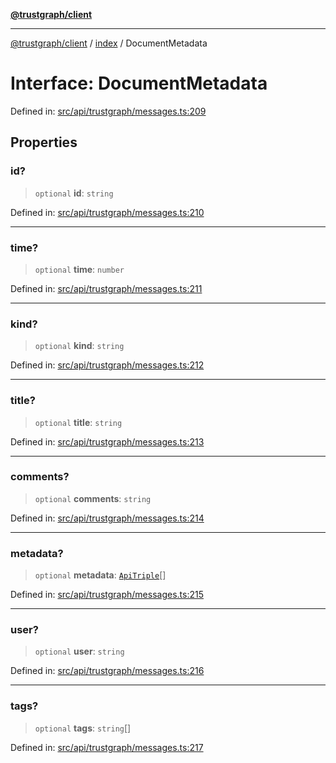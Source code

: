 [**@trustgraph/client**](../../README.md)

***

[@trustgraph/client](../../README.md) / [index](../README.md) / DocumentMetadata

# Interface: DocumentMetadata

Defined in: [src/api/trustgraph/messages.ts:209](https://github.com/trustgraph-ai/trustgraph-ts-client/blob/dd779923b4eaffccd17ba61aaee70d2766e28e49/src/api/trustgraph/messages.ts#L209)

## Properties

### id?

> `optional` **id**: `string`

Defined in: [src/api/trustgraph/messages.ts:210](https://github.com/trustgraph-ai/trustgraph-ts-client/blob/dd779923b4eaffccd17ba61aaee70d2766e28e49/src/api/trustgraph/messages.ts#L210)

***

### time?

> `optional` **time**: `number`

Defined in: [src/api/trustgraph/messages.ts:211](https://github.com/trustgraph-ai/trustgraph-ts-client/blob/dd779923b4eaffccd17ba61aaee70d2766e28e49/src/api/trustgraph/messages.ts#L211)

***

### kind?

> `optional` **kind**: `string`

Defined in: [src/api/trustgraph/messages.ts:212](https://github.com/trustgraph-ai/trustgraph-ts-client/blob/dd779923b4eaffccd17ba61aaee70d2766e28e49/src/api/trustgraph/messages.ts#L212)

***

### title?

> `optional` **title**: `string`

Defined in: [src/api/trustgraph/messages.ts:213](https://github.com/trustgraph-ai/trustgraph-ts-client/blob/dd779923b4eaffccd17ba61aaee70d2766e28e49/src/api/trustgraph/messages.ts#L213)

***

### comments?

> `optional` **comments**: `string`

Defined in: [src/api/trustgraph/messages.ts:214](https://github.com/trustgraph-ai/trustgraph-ts-client/blob/dd779923b4eaffccd17ba61aaee70d2766e28e49/src/api/trustgraph/messages.ts#L214)

***

### metadata?

> `optional` **metadata**: [`ApiTriple`](ApiTriple.md)[]

Defined in: [src/api/trustgraph/messages.ts:215](https://github.com/trustgraph-ai/trustgraph-ts-client/blob/dd779923b4eaffccd17ba61aaee70d2766e28e49/src/api/trustgraph/messages.ts#L215)

***

### user?

> `optional` **user**: `string`

Defined in: [src/api/trustgraph/messages.ts:216](https://github.com/trustgraph-ai/trustgraph-ts-client/blob/dd779923b4eaffccd17ba61aaee70d2766e28e49/src/api/trustgraph/messages.ts#L216)

***

### tags?

> `optional` **tags**: `string`[]

Defined in: [src/api/trustgraph/messages.ts:217](https://github.com/trustgraph-ai/trustgraph-ts-client/blob/dd779923b4eaffccd17ba61aaee70d2766e28e49/src/api/trustgraph/messages.ts#L217)
